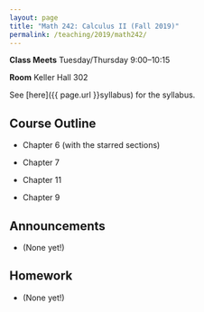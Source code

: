 ```yaml
---
layout: page
title: "Math 242: Calculus II (Fall 2019)"
permalink: /teaching/2019/math242/
---
```


**Class Meets** Tuesday/Thursday 9:00–10:15

**Room** Keller Hall 302

See [here]({{ page.url }}syllabus) for the syllabus.

Course Outline
------

* Chapter 6 (with the starred sections)

* Chapter 7

* Chapter 11

* Chapter 9

Announcements
-------------

* (None yet!)

Homework
--------

* (None yet!)
